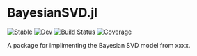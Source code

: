 # BayesianSVD.jl

[![Stable](https://img.shields.io/badge/docs-stable-blue.svg)](https://jsnowynorth.github.io/BayesianSVD.jl/stable/)
[![Dev](https://img.shields.io/badge/docs-dev-blue.svg)](https://jsnowynorth.github.io/BayesianSVD.jl/dev/)
[![Build Status](https://github.com/jsnowynorth/BayesianSVD.jl/actions/workflows/CI.yml/badge.svg?branch=main)](https://github.com/jsnowynorth/BayesianSVD.jl/actions/workflows/CI.yml?query=branch%3Amain)
[![Coverage](https://codecov.io/gh/jsnowynorth/BayesianSVD.jl/branch/main/graph/badge.svg)](https://codecov.io/gh/jsnowynorth/BayesianSVD.jl)

A package for implimenting the Bayesian SVD model from xxxx.